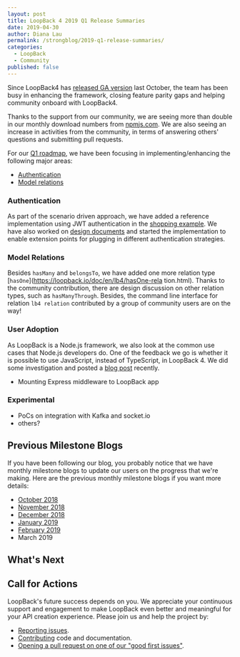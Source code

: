 ```yaml
---
layout: post
title: LoopBack 4 2019 Q1 Release Summaries
date: 2019-04-30
author: Diana Lau
permalink: /strongblog/2019-q1-release-summaries/
categories:
  - LoopBack
  - Community
published: false  
---
```


Since LoopBack4 has [released GA version](https://strongloop.com/strongblog/loopback-4-ga) last October, the team has been busy in enhancing the framework, closing feature parity gaps and helping community onboard with LoopBack4. 

Thanks to the support from our community, we are seeing more than double in our monthly download numbers from [npmjs.com](https://www.npmjs.com/).  We are also seeing an increase in activities from the community, in terms of answering others' questions and submitting pull requests. 

For our [Q1 roadmap](https://github.com/strongloop/loopback-next/issues/1839), we have been focusing in implementing/enhancing the following major areas: 
- [Authentication](#authentication)
- [Model relations](#model-relations)


<!--more-->
### Authentication
As part of the scenario driven approach, we have added a reference implementation using JWT authentication in the [shopping example](https://github.com/strongloop/loopback4-example-shopping).  We have also worked on [design documents](https://github.com/strongloop/loopback-next/tree/master/packages/authentication/docs) and started the implementation to enable extension points for plugging in different authentication strategies.

### Model Relations
Besides `hasMany` and `belongsTo`, we have added one more relation type [`hasOne`](https://loopback.io/doc/en/lb4/hasOne-rela
tion.html).  Thanks to the community contribution, there are design discussion on other relation types, such as `hasManyThrough`.  Besides, the command line interface for relation `lb4 relation` contributed by a group of community users are on the way! 

### User Adoption

As LoopBack is a Node.js framework, we also look at the common use cases that Node.js developers do.  One of the feedback we go is whether it is possible to use JavaScript, instead of TypeScript, in LoopBack 4.  We did some investigation and posted a [blog post](https://strongloop.com/strongblog/loopback4-javascript-experience/) recently. 

- Mounting Express middleware to LoopBack app

### Experimental

- PoCs on integration with Kafka and socket.io
- others? 


## Previous Milestone Blogs
If you have been following our blog, you probably notice that we have monthly milestone blogs to update our users on the progress that we're making.  Here are the previous monthly milestone blogs if you want more details:
- [October 2018](https://strongloop.com/strongblog/loopback-4-october-2018-milestone/)
- [November 2018](https://strongloop.com/strongblog/november-2018-milestone/)
- [December 2018](https://strongloop.com/strongblog/december-2018-milestone/)
- [January 2019](https://strongloop.com/strongblog/january-2019-milestone/)
- [February 2019](https://strongloop.com/strongblog/february-2019-milestone/)
- March 2019

## What's Next



## Call for Actions
LoopBack's future success depends on you. We appreciate your continuous support and engagement to make LoopBack even better and meaningful for your API creation experience. Please join us and help the project by:

- [Reporting issues](https://github.com/strongloop/loopback-next/issues).
- [Contributing](https://github.com/strongloop/loopback-next/blob/master/docs/CONTRIBUTING.md)
  code and documentation.
- [Opening a pull request on one of our "good first issues"](https://github.com/strongloop/loopback-next/labels/good%20first%20issue).
